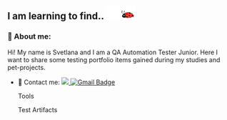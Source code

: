 ## I am learning to find.. <img id="icon1" src="https://github.com/svetkaa-yo/svetkaa-yo/blob/master/assets/LadyBugSticker-ezgif.com-crop.gif" alt="ladybug" width="66" height="30">

<h3 class="heading-element" dir="auto">🙋 About me:</h3>

<p dir="auto"> Hi! My name is Svetlana and I am a QA Automation Tester Junior. Here I want to share some testing portfolio items gained during my studies and pet-projects.</p>
<ul dir="auto">
<li>📩 Contact me:  
<a href="https://www.linkedin.com/in/svfrolova/" rel="nofollow"><img src="https://img.shields.io/badge/@sv%20frolova-8A2BE2">
</a> <a href="mailto:svetlana.frolova324@gmail.com"><img src="https://camo.githubusercontent.com/7f4c611a29c12b71ee6b279513da62bdfa9afc7117ac717b533c2e640de83584/68747470733a2f2f696d672e736869656c64732e696f2f62616467652f2d476d61696c2d7265643f7374796c653d666c6174266c6f676f3d476d61696c266c6f676f436f6c6f723d7768697465" alt="Gmail Badge" data-canonical-src="https://img.shields.io/badge/-Gmail-red?style=flat&amp;logo=Gmail&amp;logoColor=white" style="max-width: 100%;"></a></li>



Tools 

Test Artifacts



<!--
**svetkaa-yo/svetkaa-yo** is a ✨ _special_ ✨ repository because its `README.md` (this file) appears on your GitHub profile.

Here are some ideas to get you started:

- 🔭 I’m currently working on ...
- 🌱 I’m currently learning ...
- 👯 I’m looking to collaborate on ...
- 🤔 I’m looking for help with ...
- 💬 Ask me about ...
- 📫 How to reach me: ...
- 😄 Pronouns: ...
- ⚡ Fun fact: ...
-->
